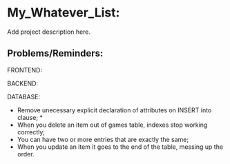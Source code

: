 # My_Whatever_List:
Add project description here.

## Problems/Reminders:
FRONTEND:

BACKEND:

DATABASE:
- Remove unecessary explicit declaration of attributes on INSERT into clause; *
- When you delete an item out of games table, indexes stop working correctly;
- You can have two or more entries that are exactly the same;
- When you update an item it goes to the end of the table, messing up the order.